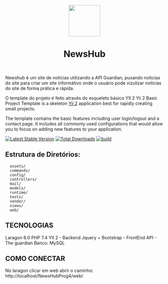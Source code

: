 <p align="center">
    <a href="https://github.com/yiisoft" target="_blank">
        <img src="https://avatars0.githubusercontent.com/u/993323" height="100px">
    </a>
    <h1 align="center">NewsHub</h1>
    <br>
</p>

Newshub é um site de noticias utilizando a API Guardian, puxando noticias do site para criar um site informátivo onde o usuário pode  vizulizar noticias do site de forma prática e rápida.

O template do projeto é feito através do esqueleto básico YII 2
Yii 2 Basic Project Template is a skeleton [Yii 2](https://www.yiiframework.com/) application best for
rapidly creating small projects.

The template contains the basic features including user login/logout and a contact page.
It includes all commonly used configurations that would allow you to focus on adding new
features to your application.

[![Latest Stable Version](https://img.shields.io/packagist/v/yiisoft/yii2-app-basic.svg)](https://packagist.org/packages/yiisoft/yii2-app-basic)
[![Total Downloads](https://img.shields.io/packagist/dt/yiisoft/yii2-app-basic.svg)](https://packagist.org/packages/yiisoft/yii2-app-basic)
[![build](https://github.com/yiisoft/yii2-app-basic/workflows/build/badge.svg)](https://github.com/yiisoft/yii2-app-basic/actions?query=workflow%3Abuild)

Estrutura de Diretórios:
-------------------

      assets/             
      commands/           
      config/             
      controllers/        
      mail/               
      models/             
      runtime/            
      tests/              
      vendor/             
      views/              
      web/                

TECNOLOGIAS
------------
Laragon 6.0
PHP 7.4 YII 2 - Backend
Jquery + Bootstrap - FrontEnd
API - The guardian
Banco: MySQL

COMO CONECTAR
---------------
No laragon clicar em web
abrir o caminho: http://localhost/NewsHubProg4/web/



```
